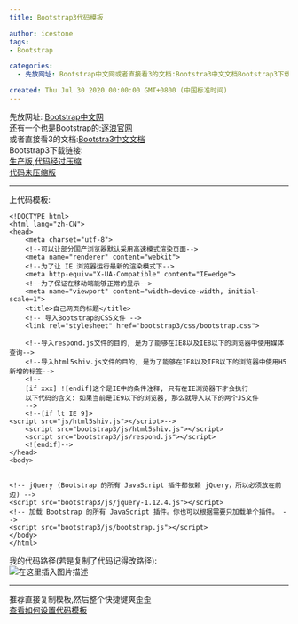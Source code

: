 ```yaml
---
title: Bootstrap3代码模板

author: icestone
tags:
- Bootstrap

categories:  
  - 先放网址: Bootstrap中文网或者直接看3的文档:Bootstra3中文文档Bootstrap3下载链接:生产版,代码经过压缩代码未压缩版上代码模板:&lt;!DOCTYPE html&gt;&lt;html lang="zh-CN"&gt;&lt;head&gt;    &lt;meta charset="utf-8"&gt;    &lt;!--可以让部分国产浏览器默认采用高速模式渲染页面--&gt;    &lt;meta name="renderer" content=  

created: Thu Jul 30 2020 00:00:00 GMT+0800 (中国标准时间)
---
```

先放网址: [Bootstrap中文网](https://www.bootcss.com/)  
还有一个也是Bootstrap的:[逐浪官网](http://code.z01.com/)  
或者直接看3的文档:[Bootstra3中文文档](https://v3.bootcss.com/getting-started/#download)  
Bootstrap3下载链接:  
[生产版,代码经过压缩](https://github-production-release-asset-2e65be.s3.amazonaws.com/2126244/9c5b6db6-5245-11e6-800b-b1e5008b1179?X-Amz-Algorithm=AWS4-HMAC-SHA256&X-Amz-Credential=AKIAIWNJYAX4CSVEH53A%2F20200730%2Fus-east-1%2Fs3%2Faws4_request&X-Amz-Date=20200730T143830Z&X-Amz-Expires=300&X-Amz-Signature=49b8bd5c5ca6950622d277cd4abb69eff10b2fe8c07405dc6bc415d699581c5c&X-Amz-SignedHeaders=host&actor_id=60811236&repo_id=2126244&response-content-disposition=attachment%3B%20filename%3Dbootstrap-3.3.7-dist.zip&response-content-type=application%2Foctet-stream)  
[代码未压缩版](https://codeload.github.com/twbs/bootstrap/zip/v3.3.7)

* * *

上代码模板:

    <!DOCTYPE html>
    <html lang="zh-CN">
    <head>
        <meta charset="utf-8">
        <!--可以让部分国产浏览器默认采用高速模式渲染页面-->
        <meta name="renderer" content="webkit">
        <!--为了让 IE 浏览器运行最新的渲染模式下-->
        <meta http-equiv="X-UA-Compatible" content="IE=edge">
        <!--为了保证在移动端能够正常的显示-->
        <meta name="viewport" content="width=device-width, initial-scale=1">
        <title>自己网页的标题</title>
        <!-- 导入Bootstrap的CSS文件 -->
        <link rel="stylesheet" href="bootstrap3/css/bootstrap.css">
    
        <!--导入respond.js文件的目的, 是为了能够在IE8以及IE8以下的浏览器中使用媒体查询-->
        <!--导入html5shiv.js文件的目的, 是为了能够在IE8以及IE8以下的浏览器中使用H5新增的标签-->
        <!--
        [if xxx] ![endif]这个是IE中的条件注释, 只有在IE浏览器下才会执行
        以下代码的含义: 如果当前是IE9以下的浏览器, 那么就导入以下的两个JS文件
        -->
        <!--[if lt IE 9]>
    <script src="js/html5shiv.js"></script>-->
        <script src="bootstrap3/js/html5shiv.js"></script>
        <script src="bootstrap3/js/respond.js"></script>
        <![endif]-->
    </head>
    <body>
    
    
    <!-- jQuery (Bootstrap 的所有 JavaScript 插件都依赖 jQuery，所以必须放在前边) -->
    <script src="bootstrap3/js/jquery-1.12.4.js"></script>
    <!-- 加载 Bootstrap 的所有 JavaScript 插件。你也可以根据需要只加载单个插件。 -->
    <script src="bootstrap3/js/bootstrap.js"></script>
    </body>
    </html>
    

我的代码路径(若是复制了代码记得改路径):  
![在这里插入图片描述](https://img-blog.csdnimg.cn/20200730224138997.png?x-oss-process=image/watermark,type_ZmFuZ3poZW5naGVpdGk,shadow_10,text_aHR0cHM6Ly9ibG9nLmNzZG4ubmV0L2ljZV9zdG9uZV9rYWk=,size_16,color_FFFFFF,t_70)

* * *

推荐直接复制模板,然后整个快捷键爽歪歪  
[查看如何设置代码模板](https://blog.csdn.net/ice_stone_kai/article/details/107702650)